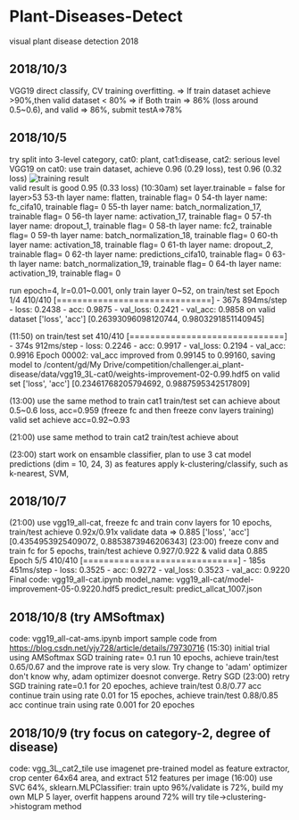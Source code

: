 # Plant-Diseases-Detect
visual plant disease detection 2018

## 2018/10/3
VGG19 direct classify, CV training overfitting. 
=> If train dataset achieve >90%,then valid dataset < 80%
=> if Both train => 86% (loss around 0.5~0.6), and valid => 86%, submit testA=>78%

## 2018/10/5
try split into 3-level category, cat0: plant, cat1:disease, cat2: serious level
VGG19 on cat0:
  use train dataset, achieve 0.96 (0.29 loss), test 0.96 (0.32 loss)
![training result](E:\Google-drive-Edward\competition\challenger.ai_plant-disease\record\1005_vgg-3L-CV_096.jpg)  
  valid result is good 0.95 (0.33 loss)
(10:30am) set layer.trainable = false for layer>53 
53-th layer name: flatten, trainable flag= 0
54-th layer name: fc_cifa10, trainable flag= 0
55-th layer name: batch_normalization_17, trainable flag= 0
56-th layer name: activation_17, trainable flag= 0
57-th layer name: dropout_1, trainable flag= 0
58-th layer name: fc2, trainable flag= 0
59-th layer name: batch_normalization_18, trainable flag= 0
60-th layer name: activation_18, trainable flag= 0
61-th layer name: dropout_2, trainable flag= 0
62-th layer name: predictions_cifa10, trainable flag= 0
63-th layer name: batch_normalization_19, trainable flag= 0
64-th layer name: activation_19, trainable flag= 0

run epoch=4, lr=0.01~0.001, only train layer 0~52, 
on train/test set
Epoch 1/4
410/410 [==============================] - 367s 894ms/step - loss: 0.2438 - acc: 0.9875 - val_loss: 0.2421 - val_acc: 0.9858
on valid dataset
['loss', 'acc']
[0.26393096098120744, 0.9803291851140945]

(11:50)
on train/test set
410/410 [==============================] - 374s 912ms/step - loss: 0.2246 - acc: 0.9917 - val_loss: 0.2194 - val_acc: 0.9916
Epoch 00002: val_acc improved from 0.99145 to 0.99160, saving model to /content/gd/My Drive/competition/challenger.ai_plant-disease/data/vgg19_3L-cat0/weights-improvement-02-0.99.hdf5
on valid set
['loss', 'acc']
[0.23461768205794692, 0.9887595342517809]

(13:00)
use the same method to train cat1
train/test set can achieve about 0.5~0.6 loss, acc=0.959 (freeze fc and then freeze conv layers training)
valid set achieve acc=0.92~0.93

(21:00)
use same method to train cat2
train/test achieve about 

(23:00)
start work on ensamble classifier, plan to use 3 cat model predictions (dim = 10, 24, 3) as features
apply k-clustering/classify, such as k-nearest, SVM, 

## 2018/10/7
(21:00)
use vgg19_all-cat, freeze fc and train conv layers for 10 epochs, train/test achieve 0.92x/0.91x
validate data => 0.885
['loss', 'acc']
[0.4354953925409072, 0.8853873946206343]
(23:00)
freeze conv and train fc for 5 epochs, train/test achieve 0.927/0.922 & valid data 0.885
Epoch 5/5
410/410 [==============================] - 185s 451ms/step - loss: 0.3525 - acc: 0.9272 - val_loss: 0.3523 - val_acc: 0.9220
Final code: vgg19_all-cat.ipynb
model_name: vgg19_all-cat/model-improvement-05-0.9220.hdf5
predict_result: predict_allcat_1007.json

## 2018/10/8  (try AMSoftmax)
code: vgg19_all-cat-ams.ipynb
import sample code from
https://blog.csdn.net/yjy728/article/details/79730716
(15:30) initial trial using AMSoftmax
SGD training rate= 0.1 run 10 epochs, achieve train/test 0.65/0.67 and the improve rate is very slow. Try change to 'adam' optimizer
don't know why, adam optimizer doesnot converge. Retry SGD
(23:00)
retry SGD training rate=0.1 for 20 epoches, achieve train/test 0.8/0.77 acc
continue train using rate 0.01 for 15 epoches, achieve train/test 0.88/0.85 acc
continue train using rate 0.001 for 20 epoches

## 2018/10/9 (try focus on category-2, degree of disease)
code: vgg_3L_cat2_tile
use imagenet pre-trained model as feature extractor, crop center 64x64 area, and extract 512 features per image
(16:00) use SVC 64%, sklearn.MLPClassifier: train upto 96%/validate is 72%, build my own MLP 5 layer, overfit happens around 72%
will try tile->clustering->histogram method
